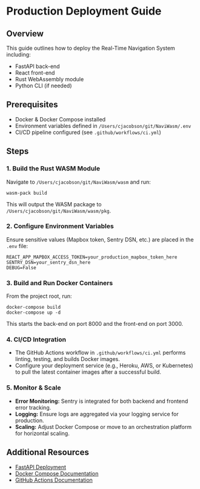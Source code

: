 # Production Deployment Guide

## Overview
This guide outlines how to deploy the Real-Time Navigation System including:
- FastAPI back-end
- React front-end
- Rust WebAssembly module
- Python CLI (if needed)

## Prerequisites
- Docker & Docker Compose installed
- Environment variables defined in `/Users/cjacobson/git/NaviWasm/.env`
- CI/CD pipeline configured (see `.github/workflows/ci.yml`)

## Steps

### 1. Build the Rust WASM Module
Navigate to `/Users/cjacobson/git/NaviWasm/wasm` and run:
```
wasm-pack build
```
This will output the WASM package to `/Users/cjacobson/git/NaviWasm/wasm/pkg`.

### 2. Configure Environment Variables
Ensure sensitive values (Mapbox token, Sentry DSN, etc.) are placed in the `.env` file:
```
REACT_APP_MAPBOX_ACCESS_TOKEN=your_production_mapbox_token_here
SENTRY_DSN=your_sentry_dsn_here
DEBUG=False
```

### 3. Build and Run Docker Containers
From the project root, run:
```
docker-compose build
docker-compose up -d
```
This starts the back-end on port 8000 and the front-end on port 3000.

### 4. CI/CD Integration
- The GitHub Actions workflow in `.github/workflows/ci.yml` performs linting, testing, and builds Docker images.
- Configure your deployment service (e.g., Heroku, AWS, or Kubernetes) to pull the latest container images after a successful build.

### 5. Monitor & Scale
- **Error Monitoring:** Sentry is integrated for both backend and frontend error tracking.
- **Logging:** Ensure logs are aggregated via your logging service for production.
- **Scaling:** Adjust Docker Compose or move to an orchestration platform for horizontal scaling.

## Additional Resources
- [FastAPI Deployment](https://fastapi.tiangolo.com/deployment/)
- [Docker Compose Documentation](https://docs.docker.com/compose/)
- [GitHub Actions Documentation](https://docs.github.com/en/actions)
